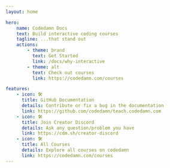 ```yaml
---
layout: home

hero:
    name: Codedamn Docs
    text: Build interactive coding courses
    tagline: ...that stand out
    actions:
        - theme: brand
          text: Get Started
          link: /docs/why-interactive
        - theme: alt
          text: Check out courses
          link: https://codedamn.com/courses

features:
    - icon: 🛠️
      title: GitHub Documentation
      details: Contribute or fix a bug in the documentation
      link: https://github.com/codedamn/teach.codedamn.com
    - icon: 🛠️
      title: Join Creator Discord
      details: Ask any question/problem you have
      link: https://cdm.sh/creator-discord
    - icon: 🛠️
      title: All Courses
      details: Explore all courses on codedamn
      link: https://codedamn.com/courses
---
```


